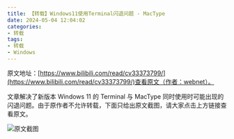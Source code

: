 ```yaml
---
title: 【转载】Windows11使用Terminal闪退问题 - MacType
date: 2024-05-04 12:04:02
categories:
- 转载
tags:
- 转载
- Windows
---
```


原文地址：[https://www.bilibili.com/read/cv33373799/](https://www.bilibili.com/read/cv33373799/)查看原文（作者：webnet）。

文章解决了新版本 Windows 11 的 Terminal 与 MacType 同时使用时可能出现的闪退问题。由于原作者不允许转载，下面只给出原文截图，请大家点击上方链接查看原文。

![原文截图](https://cdn.yixiangzhilv.com/images/2dbe6432c5afea482979e7a09860bb0e.png)
